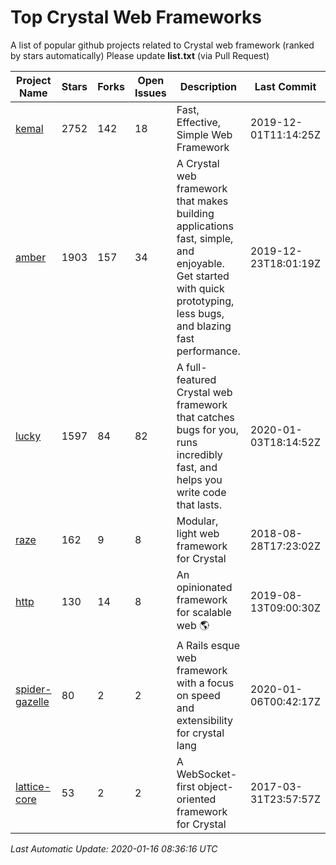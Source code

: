 # Top Crystal Web Frameworks

A list of popular github projects related to Crystal web framework (ranked by stars automatically)
Please update **list.txt** (via Pull Request)

| Project Name | Stars | Forks | Open Issues | Description | Last Commit |
| ------------ | ----- | ----- | ----------- | ----------- | ----------- |
| [kemal](https://github.com/kemalcr/kemal) |2752|142|18|Fast, Effective, Simple Web Framework|2019-12-01T11:14:25Z|
| [amber](https://github.com/amberframework/amber) |1903|157|34|A Crystal web framework that makes building applications fast, simple, and enjoyable. Get started with quick prototyping, less bugs, and blazing fast performance.|2019-12-23T18:01:19Z|
| [lucky](https://github.com/luckyframework/lucky) |1597|84|82|A full-featured Crystal web framework that catches bugs for you, runs incredibly fast, and helps you write code that lasts.|2020-01-03T18:14:52Z|
| [raze](https://github.com/samueleaton/raze) |162|9|8|Modular, light web framework for Crystal|2018-08-28T17:23:02Z|
| [http](https://github.com/onyxframework/http) |130|14|8|An opinionated framework for scalable web 🌎|2019-08-13T09:00:30Z|
| [spider-gazelle](https://github.com/spider-gazelle/spider-gazelle) |80|2|2|A Rails esque web framework with a focus on speed and extensibility for crystal lang|2020-01-06T00:42:17Z|
| [lattice-core](https://github.com/jasonl99/lattice-core) |53|2|2|A WebSocket-first object-oriented framework for Crystal|2017-03-31T23:57:57Z|

*Last Automatic Update: 2020-01-16 08:36:16 UTC*